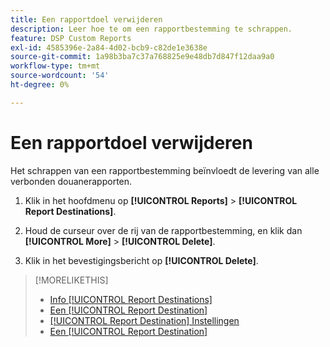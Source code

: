 ```yaml
---
title: Een rapportdoel verwijderen
description: Leer hoe te om een rapportbestemming te schrappen.
feature: DSP Custom Reports
exl-id: 4585396e-2a84-4d02-bcb9-c82de1e3638e
source-git-commit: 1a98b3ba7c37a768825e9e48db7d847f12daa9a0
workflow-type: tm+mt
source-wordcount: '54'
ht-degree: 0%

---
```


# Een rapportdoel verwijderen

Het schrappen van een rapportbestemming beïnvloedt de levering van alle verbonden douanerapporten.

1. Klik in het hoofdmenu op **[!UICONTROL Reports]** > **[!UICONTROL Report Destinations]**.

1. Houd de curseur over de rij van de rapportbestemming, en klik dan **[!UICONTROL More]** > **[!UICONTROL Delete]**.

1. Klik in het bevestigingsbericht op **[!UICONTROL Delete]**.

>[!MORELIKETHIS]
>
>* [Info [!UICONTROL Report Destinations]](/help/dsp/reports/report-destinations/report-destination-about.md)
>* [Een [!UICONTROL Report Destination]](/help/dsp/reports/report-destinations/report-destination-create.md)
>* [[!UICONTROL Report Destination] Instellingen](/help/dsp/reports/report-destinations/report-destination-settings.md)
>* [Een [!UICONTROL Report Destination]](/help/dsp/reports/report-destinations/report-destination-edit.md)

